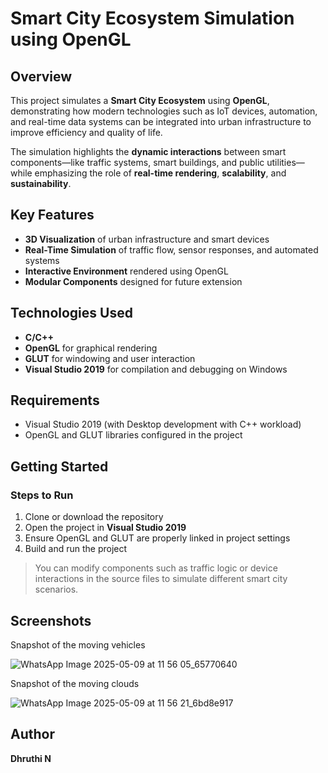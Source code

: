 # Smart City Ecosystem Simulation using OpenGL

## Overview

This project simulates a **Smart City Ecosystem** using **OpenGL**, demonstrating how modern technologies such as IoT devices, automation, and real-time data systems can be integrated into urban infrastructure to improve efficiency and quality of life.

The simulation highlights the **dynamic interactions** between smart components—like traffic systems, smart buildings, and public utilities—while emphasizing the role of **real-time rendering**, **scalability**, and **sustainability**.

## Key Features

* **3D Visualization** of urban infrastructure and smart devices
* **Real-Time Simulation** of traffic flow, sensor responses, and automated systems
* **Interactive Environment** rendered using OpenGL
* **Modular Components** designed for future extension

## Technologies Used

* **C/C++**
* **OpenGL** for graphical rendering
* **GLUT** for windowing and user interaction
* **Visual Studio 2019** for compilation and debugging on Windows

## Requirements

* Visual Studio 2019 (with Desktop development with C++ workload)
* OpenGL and GLUT libraries configured in the project

## Getting Started

### Steps to Run

1. Clone or download the repository
2. Open the project in **Visual Studio 2019**
3. Ensure OpenGL and GLUT are properly linked in project settings
4. Build and run the project

> You can modify components such as traffic logic or device interactions in the source files to simulate different smart city scenarios.

## Screenshots

Snapshot of the moving vehicles

![WhatsApp Image 2025-05-09 at 11 56 05_65770640](https://github.com/user-attachments/assets/09cfcd03-fd8e-40ff-b59f-66d0a93b2997)

Snapshot of the moving clouds
  
![WhatsApp Image 2025-05-09 at 11 56 21_6bd8e917](https://github.com/user-attachments/assets/a1e99969-4ac8-4b74-98d4-bd51eb62ff78)


## Author

**Dhruthi N**

